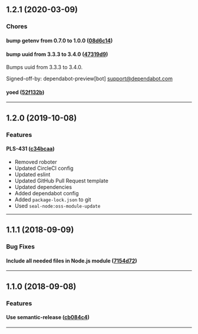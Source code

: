 ## 1.2.1 (2020-03-09)

### Chores


#### bump getenv from 0.7.0 to 1.0.0 ([08d6c14](https://github.com/sealsystems/node-profiling/commit/08d6c14))

#### bump uuid from 3.3.3 to 3.4.0 ([47319d9](https://github.com/sealsystems/node-profiling/commit/47319d9))

Bumps uuid from 3.3.3 to 3.4.0.

Signed-off-by: dependabot-preview[bot] <support@dependabot.com>
#### yoed ([52f132b](https://github.com/sealsystems/node-profiling/commit/52f132b))



---

## 1.2.0 (2019-10-08)

### Features


#### PLS-431 ([c34bcaa](https://github.com/sealsystems/node-profiling/commit/c34bcaa))

- Removed roboter
 - Updated CircleCI config
 - Updated eslint
 - Updated GitHub Pull Request template
 - Updated dependencies
 - Added dependabot config
 - Added `package-lock.json` to git
 - Used `seal-node:oss-module-update`


---

## 1.1.1 (2018-09-09)

### Bug Fixes


#### Include all needed files in Node.js module ([7154d72](https://github.com/sealsystems/node-profiling/commit/7154d72))



---

## 1.1.0 (2018-09-08)

### Features


#### Use semantic-release ([cb084c4](https://github.com/sealsystems/node-profiling/commit/cb084c4))



---
